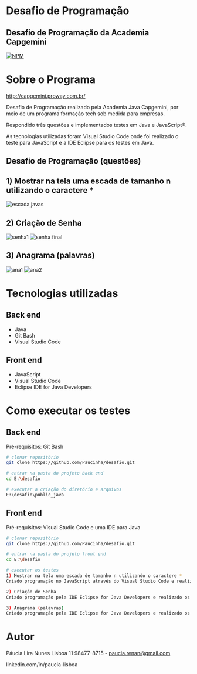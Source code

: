 # Desafio de Programação 
## Desafio de Programação da Academia Capgemini

[![NPM](https://img.shields.io/npm/l/react)](https://github.com/Paucinha/exemploredme/blob/main/LICENSE) 

# Sobre o Programa

http://capgemini.proway.com.br/

Desafio de Programação realizado pela Academia Java Capgemini, por meio de um programa formação tech sob medida para empresas.

Respondido três questões e implementados testes em Java e JavaScript®.

As tecnologias utilizadas foram Visual Studio Code onde foi realizado o teste para JavaScript e a IDE Eclipse para os testes em Java.

## Desafio de Programação (questões)

## 1) Mostrar na tela uma escada de tamanho n utilizando o caractere *
![escada,javas](https://user-images.githubusercontent.com/99826124/154776088-7527736d-39d5-4a32-bf0b-8c5569a4708c.png)

## 2) Criação de Senha
![senha1](https://user-images.githubusercontent.com/99826124/154776450-3da396e4-36c4-40af-9309-2d109bc26a5b.png)
![senha final](https://user-images.githubusercontent.com/99826124/154776578-decbb109-503b-46bd-a97b-e44ab79a0225.png)

## 3) Anagrama (palavras)
![ana1](https://user-images.githubusercontent.com/99826124/154776736-bc528aa5-45a1-4d6a-b0da-db04d0a20d56.png)
![ana2](https://user-images.githubusercontent.com/99826124/154776757-f6a13643-31ab-42a5-a035-ddf897f4d7d4.png)

# Tecnologias utilizadas
## Back end
- Java
- Git Bash
- Visual Studio Code
## Front end
- JavaScript
- Visual Studio Code
- Eclipse IDE for Java Developers

# Como executar os testes

## Back end
Pré-requisitos: Git Bash

```bash
# clonar repositório
git clone https://github.com/Paucinha/desafio.git

# entrar na pasta do projeto back end
cd E:\desafio

# executar a criação do diretório e arquivos
E:\desafio\public_java
```

## Front end
Pré-requisitos: Visual Studio Code e uma IDE para Java

```bash
# clonar repositório
git clone https://github.com/Paucinha/desafio.git

# entrar na pasta do projeto front end
cd E:\desafio

# executar os testes
1) Mostrar na tela uma escada de tamanho n utilizando o caractere *
Criado programação no JavaScript através do Visual Studio Code e realizado os testes.

2) Criação de Senha
Criado programação pela IDE Eclipse for Java Developers e realizado os testes.

3) Anagrama (palavras)
Criado programação pela IDE Eclipse for Java Developers e realizado os testes.
```

# Autor

Páucia Lira Nunes Lisboa
11 98477-8715 - paucia.renan@gmail.com

linkedin.com/in/paucia-lisboa

